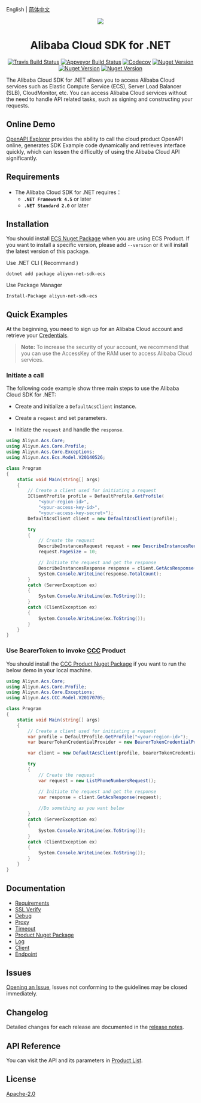 English | [简体中文](./README-CN.md)


<p align="center">
<a href=" https://www.alibabacloud.com"><img src="https://aliyunsdk-pages.alicdn.com/icons/AlibabaCloud.svg"></a>
</p>

<h1 align="center">Alibaba Cloud SDK for .NET</h1>

<p align="center">
<a href="https://travis-ci.org/aliyun/aliyun-openapi-net-sdk"><img src="https://travis-ci.org/aliyun/aliyun-openapi-net-sdk.svg?branch=master" alt="Travis Build Status"></a>
<a href="https://ci.appveyor.com/project/aliyun/aliyun-openapi-net-sdk"><img src="https://ci.appveyor.com/api/projects/status/32r7s2skrgm9ubva?svg=true" alt="Appveyor Build Status"></a>
<a href="https://codecov.io/gh/aliyun/aliyun-openapi-net-sdk"><img src="https://codecov.io/gh/aliyun/aliyun-openapi-net-sdk/branch/master/graph/badge.svg" alt="Codecov"></a>
<a href="https://badge.fury.io/nu/aliyun-net-sdk-core"><img src="https://badge.fury.io/nu/aliyun-net-sdk-core.svg" alt="Nuget Version"></a>
<a href="https://www.nuget.org/packages/aliyun-net-sdk-core/"><img src="https://img.shields.io/nuget/dt/aliyun-net-sdk-core.svg?label=Nuget%20Download&style=flat" alt="Nuget Version"></a>
<a href="https://github.com/aliyun/aliyun-openapi-net-sdk/blob/master/LICENSE"><img src="https://img.shields.io/badge/License-Apache%202.0-blue.svg" alt="Nuget Version"></a>
</p>


The Alibaba Cloud SDK for .NET allows you to access Alibaba Cloud services such as Elastic Compute Service (ECS), Server Load Balancer (SLB), CloudMonitor, etc. You can access Alibaba Cloud services without the need to handle API related tasks, such as signing and constructing your requests.


## Online Demo
[OpenAPI Explorer](https://api.aliyun.com/#/?product=Ecs&api=DescribeAccessPoints&params={}&tab=DEMO&lang=CSHARP) provides the ability to call the cloud product OpenAPI online, generates SDK Example code dynamically and retrieves interface quickly, which can lessen the difficultly of using the Alibaba Cloud API significantly.


## Requirements
- The Alibaba Cloud SDK for .NET requires：
    - **`.NET Framework 4.5`** or later
    - **`.NET Standard 2.0`** or later


## Installation
You should install [ECS Nuget Package](https://www.nuget.org/packages/aliyun-net-sdk-ecs/) when you are using ECS Product. If you want to install a specific version, please add `--version` or it will install the latest version of this package.  

Use .NET CLI ( Recommand )

    dotnet add package aliyun-net-sdk-ecs

Use Package Manager

    Install-Package aliyun-net-sdk-ecs


## Quick Examples
At the beginning, you need to sign up for an Alibaba Cloud account and retrieve your [Credentials](https://usercenter.console.aliyun.com/#/manage/ak).
>**Note:** To increase the security of your account, we recommend that you can use the AccessKey of the RAM user to access Alibaba Cloud services.

### Initiate a call

The following code example show three main steps to use the Alibaba Cloud SDK for .NET:

- Create and initialize a `DefaultAcsClient` instance.

- Create a `request` and set parameters.

- Initiate the `request` and handle the `response`.

```csharp
using Aliyun.Acs.Core;
using Aliyun.Acs.Core.Profile;
using Aliyun.Acs.Core.Exceptions;
using Aliyun.Acs.Ecs.Model.V20140526;

class Program
{
    static void Main(string[] args)
    {
        // Create a client used for initiating a request
        IClientProfile profile = DefaultProfile.GetProfile(
            "<your-region-id>",
            "<your-access-key-id>",
            "<your-access-key-secret>");
        DefaultAcsClient client = new DefaultAcsClient(profile);

        try
        {
            // Create the request
            DescribeInstancesRequest request = new DescribeInstancesRequest();
            request.PageSize = 10;

            // Initiate the request and get the response
            DescribeInstancesResponse response = client.GetAcsResponse(request);
            System.Console.WriteLine(response.TotalCount);
        }
        catch (ServerException ex)
        {
            System.Console.WriteLine(ex.ToString());
        }
        catch (ClientException ex)
        {
            System.Console.WriteLine(ex.ToString());
        }
    }
}
```

### Use BearerToken to invoke [CCC](https://www.nuget.org/packages/aliyun-net-sdk-ccc/) Product
You should install the [CCC Product Nuget Package](https://www.nuget.org/packages/aliyun-net-sdk-ccc/) if you want to run the below demo in your local machine.

```csharp
using Aliyun.Acs.Core;
using Aliyun.Acs.Core.Profile;
using Aliyun.Acs.Core.Exceptions;
using Aliyun.Acs.CCC.Model.V20170705;

class Program
{
    static void Main(string[] args)
    {
        // Create a client used for initiating a request
        var profile = DefaultProfile.GetProfile("<your-region-id>");
        var bearerTokenCredentialProvider = new BearerTokenCredentialProvider("<your-bearertoken>");

        var client = new DefaultAcsClient(profile, bearerTokenCredentialProvider);

        try
        {
            // Create the request
            var request = new ListPhoneNumbersRequest();

            // Initiate the request and get the response
            var response = client.GetAcsResponse(request);
            
            //Do something as you want below
        }
        catch (ServerException ex)
        {
            System.Console.WriteLine(ex.ToString());
        }
        catch (ClientException ex)
        {
            System.Console.WriteLine(ex.ToString());
        }
    }
}
```


## Documentation
* [Requirements](docs/0-Requirements-EN.md)
* [SSL Verify](docs/1-Verify-EN.md)
* [Debug](docs/2-Debug-EN.md)
* [Proxy](docs/3-Proxy-EN.md)
* [Timeout](docs/4-Timeout-EN.md)
* [Product Nuget Package](docs/5-Packages-EN.md)
* [Log](docs/6-Log-EN.md)
* [Client](docs/7-Client-EN.md)
* [Endpoint](docs/8-Endpoint-EN.md)


## Issues
[Opening an Issue](https://github.com/aliyun/aliyun-openapi-net-sdk/issues/new), Issues not conforming to the guidelines may be closed immediately.


## Changelog
Detailed changes for each release are documented in the [release notes](aliyun-net-sdk-core/ChangeLog.md).


## API Reference
You can visit the API and its parameters in [Product List](https://www.alibabacloud.com).


## License
[Apache-2.0](http://www.apache.org/licenses/LICENSE-2.0)

